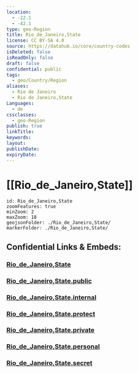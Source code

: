 ```yaml
---
location:
  - -22.1
  - -42.1
type: geo-Region
title: Rio_de_Janeiro,State
license: CC BY-SA 4.0
source: https://datahub.io/core/country-codes
isDeleted: false
isReadOnly: false
draft: false
confidential: public
tags:
  - geo/Country/Region
aliases:
  - Rio de Janeiro
  - Rio de Janeiro,State
Languages:
  - de
cssclasses:
  - geo-Region
publish: true
linkTitle:
keywords:
layout:
publishDate:
expiryDate:
---
```


# [[Rio_de_Janeiro,State]] 

```leaflet
id: Rio_de_Janeiro,State
zoomFeatures: true 
minZoom: 2 
maxZoom: 18
geojsonFolder: ./Rio_de_Janeiro,State/
markerFolder: ./Rio_de_Janeiro,State/
```


## Confidential Links & Embeds: 

### [Rio_de_Janeiro,State](/_Standards/Earth/Continent/America~South/Brazil/states~Brazil/Rio_de_Janeiro,State.md) 

### [Rio_de_Janeiro,State.public](/_public/Earth/Continent/America~South/Brazil/states~Brazil/Rio_de_Janeiro,State.public.md) 

### [Rio_de_Janeiro,State.internal](/_internal/Earth/Continent/America~South/Brazil/states~Brazil/Rio_de_Janeiro,State.internal.md) 

### [Rio_de_Janeiro,State.protect](/_protect/Earth/Continent/America~South/Brazil/states~Brazil/Rio_de_Janeiro,State.protect.md) 

### [Rio_de_Janeiro,State.private](/_private/Earth/Continent/America~South/Brazil/states~Brazil/Rio_de_Janeiro,State.private.md) 

### [Rio_de_Janeiro,State.personal](/_personal/Earth/Continent/America~South/Brazil/states~Brazil/Rio_de_Janeiro,State.personal.md) 

### [Rio_de_Janeiro,State.secret](/_secret/Earth/Continent/America~South/Brazil/states~Brazil/Rio_de_Janeiro,State.secret.md)

